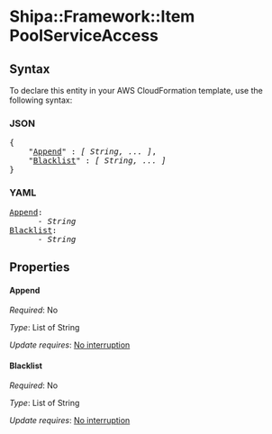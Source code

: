 # Shipa::Framework::Item PoolServiceAccess

## Syntax

To declare this entity in your AWS CloudFormation template, use the following syntax:

### JSON

<pre>
{
    "<a href="#append" title="Append">Append</a>" : <i>[ String, ... ]</i>,
    "<a href="#blacklist" title="Blacklist">Blacklist</a>" : <i>[ String, ... ]</i>
}
</pre>

### YAML

<pre>
<a href="#append" title="Append">Append</a>: <i>
      - String</i>
<a href="#blacklist" title="Blacklist">Blacklist</a>: <i>
      - String</i>
</pre>

## Properties

#### Append

_Required_: No

_Type_: List of String

_Update requires_: [No interruption](https://docs.aws.amazon.com/AWSCloudFormation/latest/UserGuide/using-cfn-updating-stacks-update-behaviors.html#update-no-interrupt)

#### Blacklist

_Required_: No

_Type_: List of String

_Update requires_: [No interruption](https://docs.aws.amazon.com/AWSCloudFormation/latest/UserGuide/using-cfn-updating-stacks-update-behaviors.html#update-no-interrupt)

